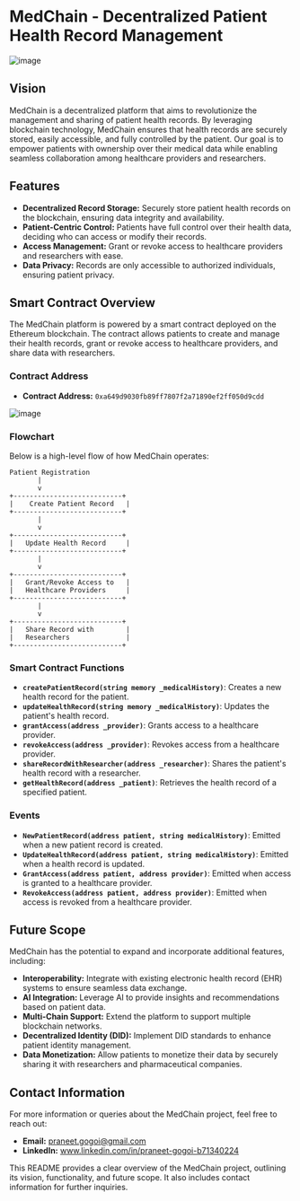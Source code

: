 # MedChain - Decentralized Patient Health Record Management
![image](https://github.com/user-attachments/assets/4d73867f-4586-49fb-b641-0c0595135050)

## Vision

MedChain is a decentralized platform that aims to revolutionize the management and sharing of patient health records. By leveraging blockchain technology, MedChain ensures that health records are securely stored, easily accessible, and fully controlled by the patient. Our goal is to empower patients with ownership over their medical data while enabling seamless collaboration among healthcare providers and researchers.

## Features

- **Decentralized Record Storage:** Securely store patient health records on the blockchain, ensuring data integrity and availability.
- **Patient-Centric Control:** Patients have full control over their health data, deciding who can access or modify their records.
- **Access Management:** Grant or revoke access to healthcare providers and researchers with ease.
- **Data Privacy:** Records are only accessible to authorized individuals, ensuring patient privacy.

## Smart Contract Overview

The MedChain platform is powered by a smart contract deployed on the Ethereum blockchain. The contract allows patients to create and manage their health records, grant or revoke access to healthcare providers, and share data with researchers.

### Contract Address

- **Contract Address:** `0xa649d9030fb89ff7807f2a71890ef2ff050d9cdd`

![image](https://github.com/user-attachments/assets/869ae977-4899-4856-abd2-04543a222470)



### Flowchart

Below is a high-level flow of how MedChain operates:

```
Patient Registration
       |
       v
+---------------------------+
|    Create Patient Record   |
+---------------------------+
       |
       v
+---------------------------+
|   Update Health Record     |
+---------------------------+
       |
       v
+---------------------------+
|   Grant/Revoke Access to   |
|   Healthcare Providers     |
+---------------------------+
       |
       v
+---------------------------+
|   Share Record with        |
|   Researchers              |
+---------------------------+
```

### Smart Contract Functions

- **`createPatientRecord(string memory _medicalHistory)`**: Creates a new health record for the patient.
- **`updateHealthRecord(string memory _medicalHistory)`**: Updates the patient's health record.
- **`grantAccess(address _provider)`**: Grants access to a healthcare provider.
- **`revokeAccess(address _provider)`**: Revokes access from a healthcare provider.
- **`shareRecordWithResearcher(address _researcher)`**: Shares the patient's health record with a researcher.
- **`getHealthRecord(address _patient)`**: Retrieves the health record of a specified patient.

### Events

- **`NewPatientRecord(address patient, string medicalHistory)`**: Emitted when a new patient record is created.
- **`UpdateHealthRecord(address patient, string medicalHistory)`**: Emitted when a health record is updated.
- **`GrantAccess(address patient, address provider)`**: Emitted when access is granted to a healthcare provider.
- **`RevokeAccess(address patient, address provider)`**: Emitted when access is revoked from a healthcare provider.

## Future Scope

MedChain has the potential to expand and incorporate additional features, including:

- **Interoperability:** Integrate with existing electronic health record (EHR) systems to ensure seamless data exchange.
- **AI Integration:** Leverage AI to provide insights and recommendations based on patient data.
- **Multi-Chain Support:** Extend the platform to support multiple blockchain networks.
- **Decentralized Identity (DID):** Implement DID standards to enhance patient identity management.
- **Data Monetization:** Allow patients to monetize their data by securely sharing it with researchers and pharmaceutical companies.

## Contact Information

For more information or queries about the MedChain project, feel free to reach out:

- **Email:** praneet.gogoi@gmail.com
- **LinkedIn:** www.linkedin.com/in/praneet-gogoi-b71340224

This README provides a clear overview of the MedChain project, outlining its vision, functionality, and future scope. It also includes contact information for further inquiries.
